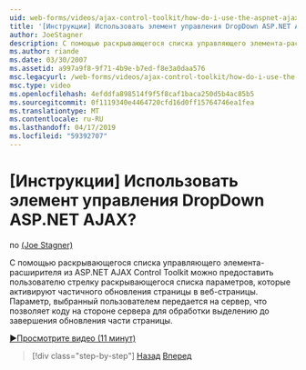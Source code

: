 ```yaml
---
uid: web-forms/videos/ajax-control-toolkit/how-do-i-use-the-aspnet-ajax-dropdown-control
title: '[Инструкции] Использовать элемент управления DropDown ASP.NET AJAX? | Документы Майкрософт'
author: JoeStagner
description: С помощью раскрывающегося списка управляющего элемента-расширителя из ASP.NET AJAX Control Toolkit можно предоставить пользователю список раскрывающегося списка параметров, которые активируют partial-pa...
ms.author: riande
ms.date: 03/30/2007
ms.assetid: a997a9f8-9f71-4b9e-b7ed-f8e3a0daa576
msc.legacyurl: /web-forms/videos/ajax-control-toolkit/how-do-i-use-the-aspnet-ajax-dropdown-control
msc.type: video
ms.openlocfilehash: 4efddfa898514f9f5f8caf1baca250d5b4ac85b5
ms.sourcegitcommit: 0f1119340e4464720cfd16d0ff15764746ea1fea
ms.translationtype: MT
ms.contentlocale: ru-RU
ms.lasthandoff: 04/17/2019
ms.locfileid: "59392707"
---
```

# <a name="how-do-i-use-the-aspnet-ajax-dropdown-control"></a>[Инструкции] Использовать элемент управления DropDown ASP.NET AJAX?

по [(Joe Stagner)](https://github.com/JoeStagner)

С помощью раскрывающегося списка управляющего элемента-расширителя из ASP.NET AJAX Control Toolkit можно предоставить пользователю стрелку раскрывающегося списка параметров, которые активируют частичного обновления страницы в веб-страницы. Параметр, выбранный пользователем передается на сервер, что позволяет коду на стороне сервера для обработки выделению до завершения обновления части страницы.

[&#9654;Просмотрите видео (11 минут)](https://channel9.msdn.com/Blogs/ASP-NET-Site-Videos/how-do-i-use-the-aspnet-ajax-dropdown-control)

> [!div class="step-by-step"]
> [Назад](how-do-i-configure-the-aspnet-ajax-calendar-control.md)
> [Вперед](how-do-i-use-the-aspnet-ajax-maskededit-controls.md)
